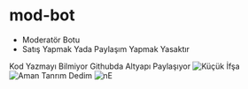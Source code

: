 # mod-bot
- Moderatör Botu
- Satış Yapmak Yada Paylaşım Yapmak Yasaktır

Kod Yazmayı Bilmiyor Githubda Altyapı Paylaşıyor
![Küçük İfşa](https://cdn.discordapp.com/attachments/803637125839847494/813533014641999903/unknown.png)
![Aman Tanrım Dedim](https://cdn.discordapp.com/attachments/803637125839847494/813533710581628928/unknown.png)
![nE](https://cdn.discordapp.com/attachments/803637125839847494/813534265538904164/unknown.png)
